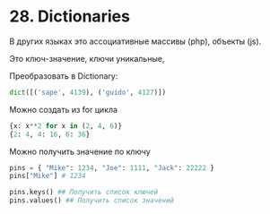 # 28. Dictionaries

В других языках это ассоциативные массивы (php), объекты (js).

Это ключ-значение, ключи уникальные, 

Преобразовать в Dictionary:
```python
dict([('sape', 4139), ('guido', 4127)])
```

Можно создать из for цикла
```python
{x: x**2 for x in (2, 4, 6)}
{2: 4, 4: 16, 6: 36}
```

Можно получить значение по ключу
```python
pins = { "Mike": 1234, "Joe": 1111, "Jack": 22222 }
pins["Mike"] # 1234

pins.keys() ## Получить список ключей
pins.values() ## Получить список значений
```